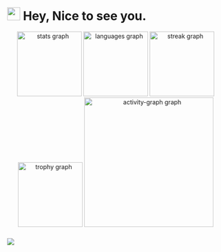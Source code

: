 # <img src="[https://emojis.slackmojis.com/emojis/images/1531849430/4246/blob-sunglasses.gif?1531849430](https://media.giphy.com/media/oOxSXI5D2cvc6kYSvw/giphy.gif?cid=ecf05e47064477tdp8s0jz3zniijgqrq79qap88w5pvn62mn&ep=v1_gifs_search&rid=giphy.gif&ct=g)" width="30"/> Hey, Nice to see you.


<div align="center">
  <img src="https://github-readme-stats.vercel.app/api?username=FurkanYildirim&hide_title=false&hide_rank=false&show_icons=true&include_all_commits=true&count_private=true&disable_animations=false&theme=dark&locale=en&hide_border=false&order=1" height="150" alt="stats graph"  />
  <img src="https://github-readme-stats.vercel.app/api/top-langs?username=FurkanYildirim&locale=en&hide_title=false&layout=compact&card_width=320&langs_count=5&theme=dark&hide_border=false&order=2" height="150" alt="languages graph"  />
  <img src="https://streak-stats.demolab.com?user=FurkanYildirim&locale=en&mode=daily&theme=dark&hide_border=false&border_radius=5&order=3" height="150" alt="streak graph"  />
  <img src="https://github-profile-trophy.vercel.app?username=FurkanYildirim&theme=darkhub&column=-1&row=1&margin-w=8&margin-h=8&no-bg=false&no-frame=false&order=4" height="150" alt="trophy graph"  />
  <img src="https://github-readme-activity-graph.vercel.app/graph?username=FurkanYildirim&radius=16&theme=github-dark&area=true&order=5" height="300" alt="activity-graph graph"  />
</div>

###


<img src="https://user-images.githubusercontent.com/73097560/115834477-dbab4500-a447-11eb-908a-139a6edaec5c.gif">

                 

